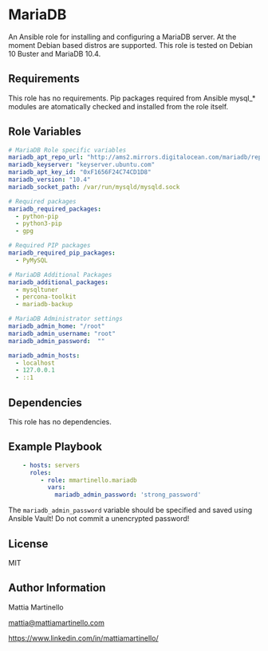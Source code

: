 MariaDB
=======

An Ansible role for installing and configuring a MariaDB server.
At the moment Debian based distros are supported.
This role is tested on Debian 10 Buster and MariaDB 10.4.

Requirements
------------

This role has no requirements. Pip packages required from Ansible mysql_*
modules are atomatically checked and installed from the role itself.

Role Variables
--------------

```yaml
# MariaDB Role specific variables
mariadb_apt_repo_url: "http://ams2.mirrors.digitalocean.com/mariadb/repo/"
mariadb_keyserver: "keyserver.ubuntu.com"
mariadb_apt_key_id: "0xF1656F24C74CD1D8"
mariadb_version: "10.4"
mariadb_socket_path: /var/run/mysqld/mysqld.sock

# Required packages
mariadb_required_packages:
  - python-pip
  - python3-pip
  - gpg

# Required PIP packages
mariadb_required_pip_packages:
  - PyMySQL

# MariaDB Additional Packages
mariadb_additional_packages:
  - mysqltuner
  - percona-toolkit
  - mariadb-backup

# MariaDB Administrator settings
mariadb_admin_home: "/root"
mariadb_admin_username: "root"
mariadb_admin_password:  ""

mariadb_admin_hosts:
  - localhost
  - 127.0.0.1
  - ::1
```

Dependencies
------------

This role has no dependencies.

Example Playbook
----------------

```yaml
    - hosts: servers
      roles:
         - role: mmartinello.mariadb
           vars:
             mariadb_admin_password: 'strong_password'
```

The `mariadb_admin_password` variable should be specified and saved using
Ansible Vault!
Do not commit a unencrypted password!

License
-------

MIT

Author Information
------------------

Mattia Martinello

mattia@mattiamartinello.com

https://www.linkedin.com/in/mattiamartinello/
